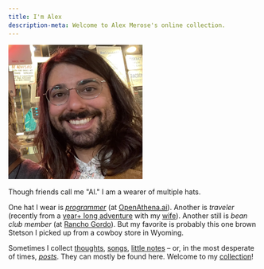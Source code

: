 ```yaml
---
title: I'm Alex
description-meta: Welcome to Alex Merose's online collection.
---
```



<img src="/assets/profile.webp" width="270" title="A picture of me, criminally out of date." id="profile" >

Though friends call me "Al." I am a wearer of multiple hats.

One hat I wear is [_programmer_](https://github.com/alxmrs) (at [OpenAthena.ai](https://openathena.ai)). Another is _traveler_ (recently from a [year+ long adventure](https://vagabonvivants.com) with my [wife](https://camille.merose.com)). Another still is _bean club member_ (at [Rancho Gordo](https://www.ranchogordo.com/)). But my favorite is probably this one brown Stetson I picked up from a cowboy store in Wyoming.

Sometimes I collect [thoughts](blog.md), [songs](faqs.md), [little notes](a-second-second-brain.md) – or, in the most desperate of times, _[posts](https://bsky.app/profile/al.merose.com)_. They can mostly be found here. Welcome to my [collection](collection.md)!